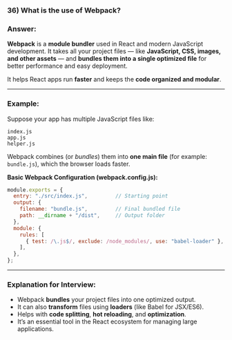 
### **36) What is the use of Webpack?**

### **Answer:**

**Webpack** is a **module bundler** used in React and modern JavaScript development.
It takes all your project files — like **JavaScript, CSS, images, and other assets** — and **bundles them into a single optimized file** for better performance and easy deployment.

It helps React apps run **faster** and keeps the **code organized and modular**.

---

### **Example:**

Suppose your app has multiple JavaScript files like:

```
index.js
app.js
helper.js
```

Webpack combines (or *bundles*) them into **one main file** (for example: `bundle.js`), which the browser loads faster.

**Basic Webpack Configuration (webpack.config.js):**

```javascript
module.exports = {
  entry: "./src/index.js",         // Starting point
  output: {
    filename: "bundle.js",         // Final bundled file
    path: __dirname + "/dist",     // Output folder
  },
  module: {
    rules: [
      { test: /\.js$/, exclude: /node_modules/, use: "babel-loader" },
    ],
  },
};
```

---

### **Explanation for Interview:**

* Webpack **bundles** your project files into one optimized output.
* It can also **transform** files using **loaders** (like Babel for JSX/ES6).
* Helps with **code splitting**, **hot reloading**, and **optimization**.
* It’s an essential tool in the React ecosystem for managing large applications.

